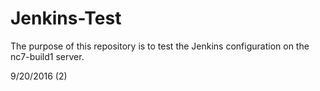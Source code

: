 # Jenkins-Test
The purpose of this repository is to test the Jenkins configuration on the nc7-build1 server.

9/20/2016 (2)